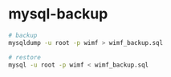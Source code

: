 # mysql-backup



```bash
# backup
mysqldump -u root -p wimf > wimf_backup.sql

# restore
mysql -u root -p wimf < wimf_backup.sql
```